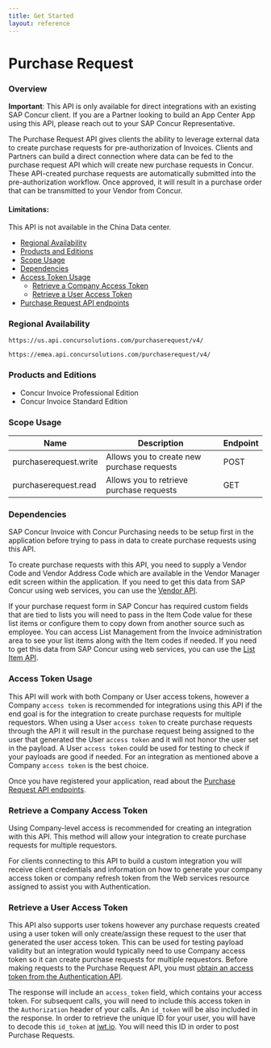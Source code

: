 ```yaml
---
title: Get Started
layout: reference
---
```


# Purchase Request

### Overview
<p><strong>Important</strong>: This API is only available for direct integrations with an existing SAP Concur client. If you are a Partner looking to build an App Center App using this API, please reach out to your SAP Concur Representative.</p>

The Purchase Request API gives clients the ability to leverage external data to create purchase requests for pre-authorization of Invoices. Clients and Partners can build a direct connection where data can be fed to the purchase request API which will create new purchase requests in Concur. These API-created purchase requests are automatically submitted into the pre-authorization workflow. Once approved, it will result in a purchase order that can be transmitted to your Vendor from Concur.

#### Limitations: 
This API is not available in the China Data center. 

- [Regional Availability](#regional-availability)
- [Products and Editions](#products-and-editions)
- [Scope Usage](#scope-usage)
- [Dependencies](#dependencies)
- [Access Token  Usage](#access-token-usage)
    - [Retrieve a Company Access Token](#retrieve-a-company-access-token)
    - [Retrieve a User Access Token](#retrieve-a-user-access-token)
- [Purchase Request API endpoints](/api-reference/invoice/purchase-request-endpoints.html)


### Regional Availability

```
https://us.api.concursolutions.com/purchaserequest/v4/
```

```
https://emea.api.concursolutions.com/purchaserequest/v4/
```

### Products and Editions
- Concur Invoice Professional Edition 
- Concur Invoice Standard Edition

### Scope Usage

|Name | Description | Endpoint
|-----|-------------|-----------
|purchaserequest.write|Allows you to create new purchase requests|POST
|purchaserequest.read|Allows you to retrieve  purchase requests|GET


### Dependencies
SAP Concur Invoice with Concur Purchasing needs to be setup first in the application before trying to pass in data to create purchase requests using this API.   

To create purchase requests with this API, you need to supply a Vendor Code and Vendor Address Code which are available in the Vendor Manager edit screen within the application. If you need to get this data from SAP Concur using web services, you can use the [Vendor API](/api-reference/invoice/v3.vendor.html).

If your purchase request form in SAP Concur has required custom fields that are tied to lists you will need to pass in the Item Code value for these list items or configure them to copy down from another source such as employee. You can access List Management from the Invoice administration area to see your list items along with the Item codes if needed. If you need to get this data from SAP Concur using web services, you can use the [List Item API](/api-reference/common/list-item/v3.list-item.html).

### Access Token Usage
This API will work with both Company or User access tokens, however a Company `access token` is recommended for integrations using this API if the end goal is for the integration to create purchase requests for multiple requestors. When using a User `access token` to create purchase requests through the API it will result in the purchase request being assigned to the user that generated the User `access token` and it will not honor the user set in the payload. A User `access token` could be used for testing to check if your payloads are good if needed. For an integration as mentioned above a Company `access token` is the best choice.

Once you have registered your application, read about the [Purchase Request API endpoints](/api-reference/invoice/purchase-request-endpoints.html).


### Retrieve a Company Access Token
Using Company-level access is recommended for creating an integration with this API. This method will allow your integration to create purchase requests for multiple requestors.  

For clients connecting to this API to build a custom integration you will receive client credentials and information on how to generate your company access token or company refresh token from the Web services resource assigned to assist you with Authentication.   


### Retrieve a User Access Token

This API also supports user tokens however any purchase requests created using a user token will only create/assign these request to the user that generated the user access token. This can be used for testing payload validity but an integration would typically need to use Company access token so it can create purchase requests for multiple requestors.
Before making requests to the Purchase Request API, you must [obtain an access token from the Authentication API](/api-reference/authentication/getting-started.html).

The response will include an `access_token` field, which contains your access token. For subsequent calls, you will need to include this access token in the `Authorization` header of your calls. An `id_token` will be also included in the response. In order to retrieve the unique ID for your user, you will have to decode this `id_token` at [jwt.io](https://jwt.io/). You will need this ID in order to post Purchase Requests.



